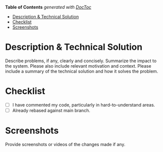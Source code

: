 <!-- START doctoc generated TOC please keep comment here to allow auto update -->
<!-- DON'T EDIT THIS SECTION, INSTEAD RE-RUN doctoc TO UPDATE -->
**Table of Contents**  *generated with [DocToc](https://github.com/thlorenz/doctoc)*

- [Description & Technical Solution](#description--technical-solution)
- [Checklist](#checklist)
- [Screenshots](#screenshots)

<!-- END doctoc generated TOC please keep comment here to allow auto update -->

# Description & Technical Solution

Describe problems, if any, clearly and concisely.
Summarize the impact to the system.
Please also include relevant motivation and context.
Please include a summary of the technical solution and how it solves the problem.

# Checklist

- [ ] I have commented my code, particularly in hard-to-understand areas.
- [ ] Already rebased against main branch.

# Screenshots

Provide screenshots or videos of the changes made if any.
